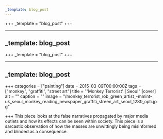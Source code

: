 ```yaml
---
_template: blog_post
---
```












+++
_template = "blog_post"
+++

---
_template: blog_post
---



+++
_template = "blog_post"
+++

---
_template: blog_post
---

+++
categories = ["painting"]
date = 2015-03-09T00:00:00Z
tags = ["monkey", "graffiti", "street art"]
title = "'Monkey Terrorist' | Seoul"
[cover]
alt = ""
caption = ""
image = "/monkey_terrorist_rob_green_artist_-mmint-uk_seoul_monkey_reading_newspaper_graffiti_streen_art_seoul_1280_opti.jpg"

+++
This piece looks at the false narratives propagated by major media outlets and how its effects can be seen within society. This piece is a sarcastic observation of how the masses are unwittingly being misinformed and blinded as a consequence.
